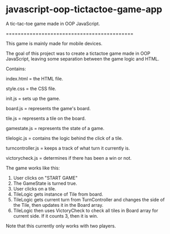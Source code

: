 
# javascript-oop-tictactoe-game-app
A tic-tac-toe game made in OOP JavaScript.

===========================================

This game is mainly made for mobile devices. 

The goal of this project was to create a tictactoe game made in OOP JavaScript, leaving some separation between the game logic and HTML.

Contains: 

index.html        = the HTML file.

style.css         = the CSS file.

init.js           = sets up the game.

board.js          = represents the game's board.

tile.js           = represents a tile on the board.

gamestate.js      = represents the state of a game.

tilelogic.js      = contains the logic behind the click of a tile. 

turncontroller.js = keeps a track of what turn it currently is.

victorycheck.js   = determines if there has been a win or not.


The game works like this:

1. User clicks on "START GAME"
2. The GameState is turned true.
3. User clicks on a tile.
4. TileLogic gets instance of Tile from board.
5. TileLogic gets current turn from TurnController and changes the side of the Tile, then updates it in the Board array.
6. TileLogic then uses VictoryCheck to check all tiles in Board array for current side. If it counts 3, then it is win.

Note that this currently only works with two players. 
